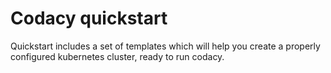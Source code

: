 # Codacy quickstart

Quickstart includes a set of templates which will help you create a 
properly configured kubernetes cluster, ready to run codacy.
